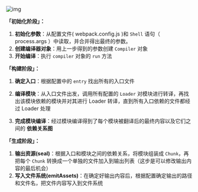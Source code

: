 ![img](https://p9-juejin.byteimg.com/tos-cn-i-k3u1fbpfcp/71b263000fa94db792cf1e98d67a578a~tplv-k3u1fbpfcp-zoom-in-crop-mark:3024:0:0:0.awebp)

**「初始化阶段」：**

1. **初始化参数**：从配置文件( webpack.config.js )和 `Shell` 语句（ process.args ）中读取，并合并得出最终的参数。
2. **创建编译器对象**：用上一步得到的参数创建 `Compiler` 对象
3. **开始编译**：执行 `compiler` 对象的 `run` 方法

**「构建阶段」：**

1. **确定入口**：根据配置中的 `entry` 找出所有的入口文件

2. **编译模块**：从入口文件出发，调用所有配置的 `Loader` 对模块进行转译，再找出该模块依赖的模块并对其进行 Loader 转译，直到所有入口依赖的文件都经过 Loader 处理

3. **完成模块编译**：经过模块编译得到了每个模块被翻译后的最终内容以及它们之间的 **依赖关系图**

**「生成阶段」：**

1. **输出资源(seal)**：根据入口和模块之间的依赖关系，将模块组装成 `Chunk`，再把每个 `Chunk` 转换成一个单独的文件加入到输出列表（这步是可以修改输出内容的最后机会）
2. **写入文件系统(emitAssets)**：在确定好输出内容后，根据配置确定输出的路径和文件名，把文件内容写入到文件系统




























